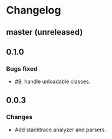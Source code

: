 # Changelog

## master (unreleased)

## 0.1.0

### Bugs fixed

* [#9](https://github.com/clojure-emacs/haystack/issues/9): handle unloadable classes.

## 0.0.3

### Changes

* Add stacktrace analyzer and parsers.
